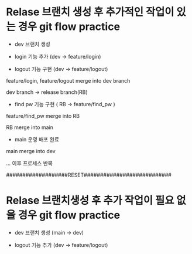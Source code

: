 # Relase 브랜치 생성 후 추가적인 작업이 있는 경우 git flow practice

- dev 브랜치 생성

- login 기능 추가 (dev -> feature/login)

- logout 기능 구현 (dev -> feature/logout)

feature/login, feature/logout merge into dev branch

dev branch -> release branch(RB)

- find pw 기능 구현 ( RB -> feature/find_pw )

feature/find_pw merge into RB

RB merge into main

- main 운영 배포 완료

main merge into dev

... 이후 프로세스 반복

###################RESET###########################

# Relase 브랜치생성 후 추가 작업이 필요 없을 경우 git flow practice

- dev 브랜치 생성 (main -> dev)

- logout 기능 추가 (dev -> feature/logout)